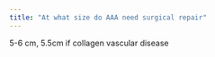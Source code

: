 ```yaml
---
title: "At what size do AAA need surgical repair"
---
```

5-6 cm, 5.5cm if collagen vascular disease

